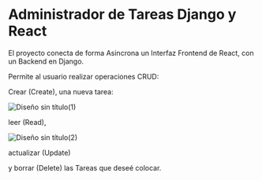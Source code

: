 # Administrador de Tareas Django y React

El proyecto conecta de forma Asincrona un Interfaz Frontend de React, con un Backend en Django.

Permite al usuario realizar operaciones CRUD: 

Crear (Create), una nueva tarea:

![Diseño sin título(1)](https://user-images.githubusercontent.com/117633586/234831978-f69ccc1a-e6a8-4e95-aa12-c52c72e31a49.gif)


leer (Read),


![Diseño sin título(2)](https://user-images.githubusercontent.com/117633586/234832881-3d029e34-bb16-46fa-b704-d8fb955ea7e9.gif)


actualizar (Update) 


y borrar (Delete) las Tareas que deseé colocar.


